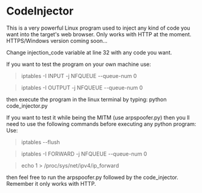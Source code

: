 # CodeInjector
This is a very powerful Linux program used to inject any kind of code you want into the target's web browser.
Only works with HTTP at the moment.
HTTPS/Windows version coming soon...

Change injection_code variable at line 32 with any code you want.

If you want to test the program on your own machine use:

>iptables -I INPUT -j NFQUEUE --queue-num 0

>iptables -I OUTPUT -j NFQUEUE --queue-num 0

then execute the program in the linux terminal by typing: python code_injector.py

If you want to test it while being the MITM (use arpspoofer.py) then you ll need to use the following commands before executing any python program:
Use:

>iptables --flush

>iptables -I FORWARD -j NFQUEUE --queue-num 0

>echo 1 > /proc/sys/net/ipv4/ip_forward

then feel free to run the arpspoofer.py followed by the code_injector. Remember it only works with HTTP.
